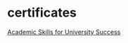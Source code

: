 # certificates

[Academic Skills for University Success](https://coursera.org/share/18e38ace3b92ec953e3f98c4436c58c2)

